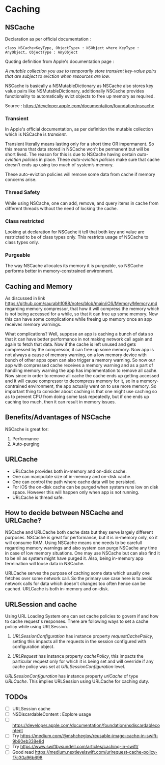 #  Caching

## NSCache

Declaration as per official documentation :
```
class NSCache<KeyType, ObjectType> : NSObject where KeyType : AnyObject, ObjectType : AnyObject
```

Quoting definition from Apple's documentation page :

*A mutable collection you use to temporarily store transient key-value pairs that are subject to eviction when resources are low.*

NSCache is basically a NSMutableDictionary as NSCache also stores key value pairs like NSMutableDictionary, additionally
NSCache provides functionality to automatically evict objects to free up memory as required.


Source : https://developer.apple.com/documentation/foundation/nscache

### Transient

In Apple's official documentation, as per definition the mutable collection which is NSCache is *transient*.

Transient literally means lasting only for a short time OR impermanent. So this means that data stored in NSCache won't be
permanent but will be short lived. The reason for this is due to NSCache having certain *auto-eviction policies* in place.
These *auto-eviction policies* make sure that cache doesn't ends up using too much of system’s memory.

These auto-eviction policies will remove some data from cache if memory concerns arise.

### Thread Safety

While using NSCache, one can add, remove, and query items in cache from different threads without the need of locking the cache.

### Class restricted

Looking at declaration for NSCache it tell that both key and value are restricted to be of class types only. This restricts
usage of NSCache to class types only.

### Purgeable

The way NSCache allocates its memory it is purgeable, so NSCache performs better in memory-constrained environment.

## Caching and Memory

As discussed in link https://github.com/saurabh1088/notes/blob/main/iOS/Memory/Memory.md regarding memory compressor, that
how it will compress the memory which is not being accessed for a while, so that it can free up some memory. Now this can
have some complications while freeing up memory once an app receives memory warnings.

What complications?
Well, suppose an app is caching a bunch of data so that it can have better performance in not making network call again and
again to fetch that data. Now if the cache is left unused and gets compressed by the compressor, it can free up some memory.
Now app is not always a cause of memory warning, on a low memory device with bunch of other apps open can also trigger a
memory warning. So now our app with compressed cache receives a memory warning and as a part of handling memory warning the
app has implementation to remove all cache. Now since in order to remove all cache the cache ends up getting accessed and
it will cause compressor to decompress memory for it, so in a memory-contrained environment, the app actually went on to
use more memory.
So important thing to consider about caching is that one might use caching so as to prevent CPU from doing some task repeatedly,
but if one ends up caching too much, then it can result in memory issues.


## Benefits/Advantages of NSCache

NSCache is great for:
1. Performance
2. Auto-purging


## URLCache

- URLCache provides both in-memory and on-disk cache.
- One can manipulate size of in-memory and on-disk cache.
- One can control the path where cache data will be persisted.
- For iOS the on-disk cache can be purged when system runs low on disk space. However this will happen only when app is not running.
- URLCache is thread safe.


## How to decide between NSCache and URLCache?

NSCache and URLCache both cache data but they serve largely different purposes.
NSCache is great for performance, but it is in-memory only, so it will consume RAM. Using NSCache means one needs to be
carefull regarding memory warnings and also system can purge NSCache any time in case of low memory situations. One may
use NSCache but can also find it to be nil as system might have purged it. Also, being in-memory app termination will loose
data in NSCache.

URLCache serves the purpose of caching some data which usually one fetches over some network call. So the primary use case
here is to avoid network calls for data which doesn't changes too often hence can be cached. URLCache is both in-memory and
on-disk.


## URLSession and cache

Using URL Loading System one can set cache policies to govern if and how to cache request's responses. There are following
ways to set a cache policy while using URLSession.

1. *URLSessionConfiguration* has instance property *requestCachePolicy*, setting this impacts all the requests in the session
configured with configuration object.

2. *URLRequest* has instance property *cachePolicy*, this impacts the particular request only for which it is being set
and will override if any cache policy was set at *URLSessionConfiguration* level.

*URLSessionConfiguration* has instance property *urlCache* of type *URLCache*. This implies URLSession using URLCache for
caching duty.

## TODOs

- [ ] URLSession cache
- [ ] NSDiscardableContent : Explore usage
- [ ] https://developer.apple.com/documentation/foundation/nsdiscardablecontent
- [ ] Try https://medium.com/@mshcheglov/reusable-image-cache-in-swift-9b90eb338e8d
- [ ] Try https://www.swiftbysundell.com/articles/caching-in-swift/
- [ ] Good read https://medium.nextlevelswift.com/urlrequest-cache-policy-f7c30a96b698
